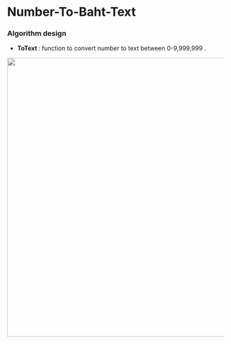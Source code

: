 # Number-To-Baht-Text

### Algorithm design

- <b>ToText </b> : function to convert number to text between 0-9,999,999 . 

<p align="center">
  <img src="https://user-images.githubusercontent.com/15135199/97607619-cbd81880-1a43-11eb-8ad1-d4092b5f1e11.png" width="650">
</p>
